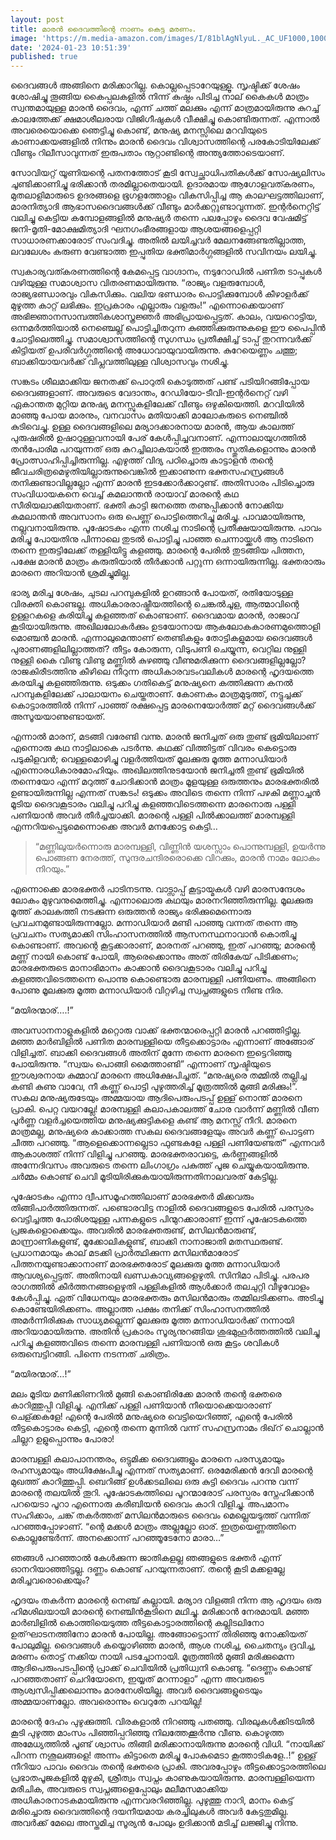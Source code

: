 ```yaml
---
layout: post
title: മാരൻ ദൈവത്തിന്റെ നാണം കെട്ട മരണം.
image: 'https://m.media-amazon.com/images/I/81blAgNlyuL._AC_UF1000,1000_QL80_.jpg'
date: '2024-01-23 10:51:39'
published: true
---
```

ദൈവങ്ങൾ അങ്ങിനെ മരിക്കാറില്ല.  കൊല്ലപ്പെടാറേയുള്ളൂ. സൃഷ്ടിക്ക് ശേഷം ശോഷിച്ചു തൂങ്ങിയ കൈപ്പലകളിൽ നിന്ന് കുഷ്ഠം പിടിച്ച നാല് കൈകൾ മാത്രം സ്വന്തമായുള്ള മാരൻ ദൈവം, എന്ന് ചത്ത് മലക്കും എന്ന് മാത്രമായിരുന്നു കുറച്ച് കാലത്തേക്ക് ക്ഷമാശീലരായ വിജിഗീഷുകൾ വീക്ഷിച്ചു കൊണ്ടിരുന്നത്. എന്നാൽ അവരെയൊക്കെ ഞെട്ടിച്ചു കൊണ്ട്, മനുഷ്യ മനസ്സിലെ മറവിയുടെ കാണാക്കയങ്ങളിൽ നിന്നും മാരൻ ദൈവം വിശ്വാസത്തിന്റെ പരകോടിയിലേക്ക് വീണ്ടും റിലീസാവുന്നത് ഇരുപതാം നൂറ്റാണ്ടിന്റെ അന്ത്യത്തോടെയാണ്.

സോവിയറ്റ് യൂണിയന്റെ പതനത്തോട് കൂടി സ്വേച്ഛാധിപതികൾക്ക് സോഷ്യലിസം ചൂണ്ടിക്കാണിച്ചു ഭരിക്കാൻ തരമില്ലാതെയായി. ഉദാരമായ ആഗോളവത്കരണം, മുതലാളിമാരുടെ ഉദരങ്ങളെ ഭൂഗളത്തോളം വികസിപ്പിച്ച ആ കാലഘട്ടത്തിലാണ്, മാരനിത്യാദി ആഭാസദൈവങ്ങൾക്ക് വീണ്ടും മാർക്കറ്റുണ്ടാവുന്നത്. ഇന്റർനെറ്റിട്ട് വലിച്ചു കെട്ടിയ കമ്പോളങ്ങളിൽ മനുഷ്യർ തന്നെ പലപ്പോഴും ദൈവ വേഷമിട്ട് ജനി-മൃതി-മോക്ഷമിത്യാദി ഘനഗംഭീരങ്ങളായ ആശയങ്ങളെപ്പറ്റി സാധാരണക്കാരോട് സംവദിച്ചു. അതിൽ ലയിച്ചവർ മേലനങ്ങേണ്ടതില്ലാത്ത, ലവലേശം കരുണ വേണ്ടാത്ത ഇപ്പുതിയ ഭക്തിമാർഗ്ഗങ്ങളിൽ സവിനയം ലയിച്ചു.        

സ്വകാര്യവത്കരണത്തിന്റെ കേമപ്പെട്ട വാഗ്ദാനം, നടുറോഡിൽ പണിത ടാപ്പുകൾ വഴിയുള്ള സമാശ്വാസ വിതരണമായിരുന്നു. “രാജ്യം വളരുമ്പോൾ, രാജ്യഭണ്ഡാരവും വികസിക്കും. വലിയ ഭണ്ഡാരം പൊട്ടിക്കുമ്പോൾ കീഴാളർക്ക് മുഴുത്ത കാറ്റ് ലഭിക്കും. ഇപ്രകാരം എല്ലാരും വളരും!” എന്നൊക്കെയാണ് അഭിജ്ഞാനസാമ്പത്തികശാസ്ത്രജ്ഞർ അഭിപ്രായപ്പെട്ടത്. കാലം, വയറൊട്ടിയ, ഒന്നമർത്തിയാൽ നെഞ്ചെല്ല് പൊട്ടിച്ചിതറുന്ന കുഞ്ഞിക്കുരുന്നുകളെ ഈ പൈപ്പിൻ ചോട്ടിലെത്തിച്ചു. സമാശ്വാസത്തിന്റെ സുഗന്ധം പ്രതീക്ഷിച്ച് ടാപ്പ് തുറന്നവർക്ക് കിട്ടിയത് ഉപരിവർഗ്ഗത്തിന്റെ അധോവായുവായിരുന്നു. കുറേയെണ്ണം ചത്തു; ബാക്കിയായവർക്ക് വിപ്ലവത്തിലുള്ള വിശ്വാസവും നശിച്ചു.

സങ്കടം ശീലമാക്കിയ ജനതക്ക് പൊറുതി കൊടുത്തത് പണ്ട് പടിയിറങ്ങിപ്പോയ ദൈവങ്ങളാണ്. അവരുടെ വേദാന്തം, റേഡിയോ-ടീവി-ഇന്റർനെറ്റ് വഴി ഏകാന്തത മുറ്റിയ മനുഷ്യ മനസ്സുകളിലേക്ക് വീണ്ടും ഒഴുകിയെത്തി. മറവിയിൽ മാഞ്ഞു പോയ മാരനും, വനവാസം മതിയാക്കി മാലോകരുടെ നെഞ്ചിൽ കുടിവെച്ചു. ഉള്ള ദൈവങ്ങളിലെ മര്യാദക്കാരനായ മാരൻ, ആയ കാലത്ത് പുരുഷരിൽ ഉഷാറുള്ളവനായി പേര് കേൾപ്പിച്ചവനാണ്. എന്നാലായുഗത്തിൽ തൻപോരിമ പറയുന്നത് ഒരു കുറച്ചിലാകയാൽ ഇത്തരം സ്തുതികളൊന്നും മാരൻ പ്രോത്സാഹിപ്പിച്ചിരുന്നില്ല. എഴുത്ത് വിദ്യ പഠിച്ചൊരു കാട്ടാളൻ തന്റെ ജീവചരിത്രമെഴുതിയില്ലാരുന്നുവെങ്കിൽ ഇക്കാണുന്ന ഭക്തസഹസ്രങ്ങൾ  തനിക്കുണ്ടാവില്ലല്ലോ എന്ന് മാരൻ ഇടക്കോർക്കാറുണ്ട്. അതിസാരം പിടിച്ചൊരു സംവിധായകനെ വെച്ച് കമലാന്തൻ രായാവ് മാരന്റെ കഥ സീരിയലാക്കിയതാണ്. ഭക്തി കാട്ടി ജനത്തെ തണുപ്പിക്കാൻ നോക്കിയ കമലാന്തൻ അവസാനം ഒരു പെണ്ണ് പൊട്ടിത്തെറിച്ചു മരിച്ചു. പാവമായിരുന്നു, നല്ലവനായിരുന്നു. പൂഷോടകം എന്ന നശിച്ച നാടിന്റെ പ്രതീക്ഷയായിരുന്നു. പാവം മരിച്ചു പോയതിനു പിന്നാലെ തുടൽ പൊട്ടിച്ചു പാഞ്ഞ ചെന്നായ്ക്കൾ ആ നാടിനെ തന്നെ ഇരുട്ടിലേക്ക് തള്ളിയിട്ടു കളഞ്ഞു. മാരന്റെ പേരിൽ തുടങ്ങിയ പിത്തന, പക്ഷേ മാരൻ മാത്രം കരുതിയാൽ തീർക്കാൻ പറ്റുന്ന ഒന്നായിരുന്നില്ല. ഭക്തരാരും മാരനെ അറിയാൻ ശ്രമിച്ചുമില്ല.

ഭാര്യ മരിച്ച ശേഷം, ചുടല പറമ്പുകളിൽ ഉറങ്ങാൻ പോയത്, രതിയോടുള്ള വിരക്തി കൊണ്ടല്ല. അധികാരരാഷ്ട്രീയത്തിന്റെ ചെങ്കൽചൂള, ആത്മാവിന്റെ ഉള്ളറകളെ കരിയിച്ചു കളഞ്ഞത് കൊണ്ടാണ്. ദൈവമായ മാരൻ, രാജാവ് കൂടിയായിരുന്നു. അഖിലലോകർക്കും ഉടയോനായ ആകലോകകാരണമുത്തൊളി മൊഞ്ചൻ മാരൻ. എന്നാലുമെന്താണ് തെണ്ടികളും തോട്ടികളുമായ ദൈവങ്ങൾ പുരാണങ്ങളിലില്ലാത്തത്? തീട്ടം കോരുന്ന, വിടുപണി ചെയ്യുന്ന, വെറ്റില നുള്ളി നുള്ളി കൈ വിണ്ടു വിണ്ടു മണ്ണിൽ കുഴഞ്ഞു വീണുമരിക്കുന്ന ദൈവങ്ങളില്ലല്ലോ? രാജകിരീടത്തിനു കീഴിലെ നീറുന്ന അധികാരവടംവലികൾ മാരന്റെ ഹൃദയത്തെ കരയിച്ചു കളഞ്ഞിരുന്നു. ഒടുക്കം ഗതികെട്ട് മനുഷ്യനെ കത്തിക്കുന്ന കനൽ പറമ്പുകളിലേക്ക് പാലായനം ചെയ്തതാണ്. കോണകം മാത്രമുടുത്ത്, നട്ടുച്ചക്ക് കൊട്ടാരത്തിൽ നിന്ന് പാഞ്ഞ് രക്ഷപ്പെട്ട മാരനെയോർത്ത് മറ്റ് ദൈവങ്ങൾക്ക് അസൂയയാണുണ്ടായത്.

എന്നാൽ മാരന്, മടങ്ങി വരേണ്ടി വന്നു. മാരൻ ജനിച്ചത് ഒരു തുണ്ട് ഭൂമിയിലാണ് എന്നൊരു കഥ നാട്ടിലാകെ പടർന്നു. കഥക്ക് വിത്തിട്ടത് വിവരം കെട്ടൊരു പടുകിളവൻ; വെള്ളമൊഴിച്ചു വളർത്തിയത് മൂലക്കുരു മൂത്ത മന്നാഡിയാർ എന്നൊരധികാരമോഹിയും. അഖിലത്തിനുടയോൻ ജനിച്ചതീ തുണ്ട് ഭൂമിയിൽ തന്നെയോ എന്ന് മറുത്ത് ചോദിക്കാൻ മാത്രം മൂളയുള്ള ഒരുത്തനും മാരഭക്തരിൽ ഉണ്ടായിരുന്നില്ല എന്നത് സങ്കടം! ഒടുക്കം അവിടെ തന്നെ നിന്ന് പഴകി മണ്ണാച്ചൻ മൂടിയ ദൈവകൂടാരം വലിച്ചു പറിച്ചു കളഞ്ഞവിടെത്തന്നെ മാരനൊരു പള്ളി പണിയാൻ അവർ തീർച്ചയാക്കി. മാരന്റെ പള്ളി പിൽക്കാലത്ത് മാരമ്പള്ളി എന്നറിയപ്പെടുമെന്നൊക്കെ അവർ മനക്കോട്ട കെട്ടി…

> “മണ്ണിലുയർന്നൊരു മാരമ്പള്ളി,
വിണ്ണിൻ യശസ്സാം പൊന്നുമ്പള്ളി,
ഉയർന്നു പൊങ്ങണ നേരത്ത്,
സുന്ദരചന്ദിരരൊക്കെ വിറക്കും,
മാരൻ നാമം ലോകം നിറയും.”

എന്നൊക്കെ മാരഭക്തർ പാടിനടന്നു. വാട്സാപ്പ് കൂട്ടായ്മകൾ വഴി മാരസന്ദേശം ലോകം മുഴുവനുമെത്തിച്ചു. എന്നാലൊരു കഥയും മാരനറിഞ്ഞിരുന്നില്ല. മൂലക്കുരു മൂത്ത് കാലകത്തി നടക്കുന്ന ഒരുത്തൻ രാജ്യം ഭരിക്കുമെന്നൊരു പ്രവചനമുണ്ടായിരുന്നല്ലോ. മന്നാഡിയാർ മണ്ടി പാഞ്ഞു വന്നത് തന്നെ ആ പ്രവചനം സത്യമാക്കി സിംഹാസനത്തിൽ ആസനസ്ഥനാവാൻ കൊതിച്ചു കൊണ്ടാണ്. അവന്റെ കൂട്ടക്കാരാണ്, മാരനത് പറഞ്ഞു, ഇത് പറഞ്ഞു; മാരന്റെ മണ്ണ് നായി കൊണ്ട് പോയി, ആരെക്കൊന്നും അത് തിരികേയ് പിടിക്കണം; മാരഭക്തരുടെ മാനാഭിമാനം കാക്കാൻ ദൈവകൂടാരം വലിച്ചു പറിച്ചു കളഞ്ഞവിടെത്തന്നെ പൊന്നു കൊണ്ടൊരു മാരമ്പള്ളി പണിയണം. അങ്ങിനെ പോണു മൂലക്കുരു മൂത്ത മന്നാഡിയാർ വിറ്റഴിച്ച സ്വപ്നങ്ങളുടെ നീണ്ട നിര.

“മയിരന്മാര്….!”

അവസാനനാളുകളിൽ മറ്റൊരു വാക്ക് ഭക്തന്മാരെപ്പറ്റി മാരൻ പറഞ്ഞിട്ടില്ല. മഞ്ഞ മാർബിളിൽ പണിത മാരമ്പള്ളിയെ തീട്ടക്കൊട്ടാരം എന്നാണ് അങ്ങോര് വിളിച്ചത്. ബാക്കി ദൈവങ്ങൾ അതിന് മുന്നേ തന്നെ മാരനെ ഇട്ടെറിഞ്ഞു പോയിരുന്നു. “സ്വയം പൊങ്ങി മൈത്താണ്ടി” എന്നാണ് സൃഷ്ടിയുടെ ഈശ്വരനായ കുമ്മാവ് മാരനെ അധിക്ഷേപിച്ചത്. “മനുഷ്യരെ തമ്മിൽ തല്ലിച്ച കണ്ടി കുണു വാവേ, നീ കണ്ണ് പൊട്ടി പുഴുത്തരിച്ച് മൂത്രത്തിൽ മുങ്ങി മരിക്കും!”. സകല മനുഷ്യരുടേയും അമ്മയായ ആദിപെരുംപടപ്പ് ഉള്ള് നൊന്ത് മാരനെ പ്രാകി. പെറ്റ വയറല്ലേ! മാരമ്പള്ളി കലാപകാലത്ത് ചോര വാർന്ന് മണ്ണിൽ വീണ പൂർണ്ണ വളർച്ചയെത്തിയ മനുഷ്യക്കുട്ടികളെ കണ്ട് ആ മനസ്സ് നീറി. മാരനെ മാത്രമല്ല, മനുഷ്യരെ കാക്കാത്ത സകല ദൈവങ്ങളേയും അവർ കണ്ണ് പൊട്ടണ ചീത്ത പറഞ്ഞു. “ആളെക്കൊന്നല്ലെടാ ഫുണ്ടകളേ പള്ളി പണിയേണ്ടത്” എന്നവർ ആകാശത്ത് നിന്ന് വിളിച്ചു പറഞ്ഞു. മാരഭക്തരാവട്ടെ, കർണ്ണങ്ങളിൽ അന്നേദിവസം അവരുടെ തന്നെ ലിംഗാഗ്രം പകുത്ത് പൂജ ചെയ്യുകയായിരുന്നു. ചർമ്മം കൊണ്ട് ചെവി മൂടിയിരിക്കുകയായിരുന്നതിനാലവരത് കേട്ടില്ല.

പൂഷോടകം എന്നാ ദ്വീപസമൂഹത്തിലാണ് മാരഭക്തർ മിക്കവരും തിങ്ങിപാർത്തിരുന്നത്. പണ്ടൊരവിട്ട നാളിൽ ദൈവങ്ങളുടെ പേരിൽ പരസ്പരം വെട്ടിച്ചത്ത പോരിശയുള്ള പന്നകളുടെ പിന്മുറക്കാരാണ് ഇന്ന് പൂഷോടകത്തെ പ്രജകളൊക്കെയും. അവരിൽ മാരഭക്തരുണ്ട്, മസിലൻമാരുണ്ട്, മാന്ന്രാണികളുണ്ട്, മൂക്കോലികളുണ്ട്, ബാക്കി നാനാജാതി മതസ്ഥരുണ്ട്. പ്രധാനമായും കാല് മടക്കി പ്രാർത്ഥിക്കുന്ന മസിലൻമാരോട് പിത്തനയുണ്ടാക്കാനാണ് മാരഭക്തരോട് മൂലക്കുരു മൂത്ത മന്നാഡിയാർ ആവശ്യപ്പെട്ടത്. അതിനായി ഖണ്ഡകാവ്യങ്ങളെഴുതി. സിനിമാ പിടിച്ചു. പരപര രാഗത്തിൽ കീർത്തനങ്ങളെഴുതി പള്ളികളിൽ ആൾക്കാർ തലചുറ്റി വീഴുവോളം കേൾപ്പിച്ചു. ഏത് വിധേനയും മാരഭക്തരും മസിലൻമാരും തമ്മിലടിക്കണം. അടിച്ചു കൊണ്ടേയിരിക്കണം. അല്ലാത്ത പക്ഷം തനിക്ക് സിംഹാസനത്തിൽ അമർന്നിരിക്കുക സാധ്യമല്ലെന്ന് മൂലക്കുരു മൂത്ത മന്നാഡിയാർക്ക് നന്നായി അറിയാമായിരുന്നു. അതിൻ പ്രകാരം സൂര്യനുറങ്ങിയ ശുഭമുഹൂർത്തത്തിൽ വലിച്ചു പറിച്ചു കളഞ്ഞവിടെ തന്നെ മാരമ്പള്ളി പണിയാൻ ഒരു കൂട്ടം ശവികൾ ഒരുമ്പെട്ടിറങ്ങി. പിന്നെ നടന്നത് ചരിത്രം.

“മയിരന്മാര്…!”

മലം മൂടിയ മണിക്കിണറിൽ മുങ്ങി കൊണ്ടിരിക്കേ മാരൻ തന്റെ ഭക്തരെ കാറിത്തുപ്പി വിളിച്ചു. എനിക്ക് പള്ളി പണിയാൻ നീയൊക്കെയാരാണ് ചെള്ക്കകളേ! എന്റെ പേരിൽ മനുഷ്യരെ വെട്ടിയെറിഞ്ഞ്, എന്റെ പേരിൽ തീട്ടകൊട്ടാരം കെട്ടി, എന്റെ തന്നെ മുന്നിൽ വന്ന് സഹസ്രനാമം ദിഖ്‌റ് ചൊല്ലാൻ ചില്ലറ ഉളുപ്പൊന്നും പോരാ!

മാരമ്പള്ളി കലാപാനന്തരം, ഒട്ടുമിക്ക ദൈവങ്ങളും മാരനെ പരസ്യമായും രഹസ്യമായും അധിക്ഷേപിച്ചു എന്നത് സത്യമാണ്. ഒരമേരിക്കൻ ദേവി മാരന്റെ മുഖത്ത് കാറിത്തുപ്പി. ബെറിങ്ങ് ഉൾക്കടലിലെ ഒരു കുട്ടി ദൈവം പറന്നു വന്ന് മാരന്റെ തലയിൽ തൂറി. പൂഷോടകത്തിലെ പൂറന്മാരോട് പരസ്പരം സ്നേഹിക്കാൻ പറയെടാ പൂറാ എന്നൊരു കരീബിയൻ ദൈവം കാറി വിളിച്ചു. അപമാനം സഹിക്കാം, ചങ്ക് തകർത്തത് മസിലൻമാരുടെ ദൈവം മെല്ലെയടുത്ത് വന്നിത് പറഞ്ഞപ്പോഴാണ്. “ന്റെ മക്കൾ മാത്രം അല്ലല്ലോ ഓര്. ഇത്രയെണ്ണത്തിനെ കൊല്ലണ്ടേർന്ന്. അനക്കൊന്ന് പറഞ്ഞൂടേനോ മാരാ…”

ഞങ്ങൾ പറഞ്ഞാൽ കേൾക്കുന്ന ജാതികളല്ല ഞങ്ങളുടെ ഭക്തർ എന്ന് ഓനറിയാഞ്ഞിട്ടല്ല. ദണ്ണം കൊണ്ട് പറയുന്നതാണ്. തന്റെ കൂടി മക്കളല്ലേ മരിച്ചവരൊക്കെയും?

ഹൃദയം തകർന്ന മാരന്റെ നെഞ്ച് കല്ലായി. മര്യാദ വിളങ്ങി നിന്ന ആ ഹൃദയം ഒരു ഹിമശിലയായി മാരന്റെ നെഞ്ചിൻകൂടിനെ മഥിച്ചു. മരിക്കാൻ നേരമായി. മഞ്ഞ മാർബിളിൽ കൊത്തിയെടുത്ത തീട്ടകൊട്ടാരത്തിന്റെ കല്ലിടലിനോ ഉത്‌ഘാടനത്തിനോ മാരൻ പോയില്ല. അങ്ങോട്ടൊന്ന് തിരിഞ്ഞു നോക്കിയത് പോലുമില്ല. ദൈവങ്ങൾ കയ്യൊഴിഞ്ഞ മാരൻ, ആശ നശിച്ച, ചൈതന്യം ദ്രവിച്ച, മരണം തൊട്ട് നക്കിയ നായി പടച്ചോനായി. മൂത്രത്തിൽ മുങ്ങി മരിക്കുമെന്ന ആദിപെരുംപടപ്പിന്റെ പ്രാക്ക് ചെവിയിൽ പ്രതിധ്വനി കൊണ്ടു. “ദെണ്ണം കൊണ്ട് പറഞ്ഞതാണ് ചെറിയോനെ, ഇയ്യത് മറന്നാളാ” എന്ന അവരുടെ ആശ്വസിപ്പിക്കലൊന്നും മാരനേശിയില്ല. അവർ ദൈവങ്ങളുടെയും അമ്മയാണല്ലോ. അവരൊന്നും വെറുതേ പറയില്ല!

മാരന്റെ ദേഹം പുഴുക്കുത്തി. വിരകളാൽ നിറഞ്ഞു പതഞ്ഞു. വിരലുകൾക്കിടയിൽ കൂടി പുഴുത്ത മാംസം പിഞ്ഞിപ്പറിഞ്ഞു നിലത്തേക്കൂർന്നു വീണു. കൊഴുത്ത അമേധ്യത്തിൽ പൂണ്ട് ശ്വാസം തിങ്ങി മരിക്കാനായിരുന്നു മാരന്റെ വിധി. “നായിക്ക് പിറന്ന നശൂലങ്ങളെ! അന്നം കിട്ടാതെ മരിച്ചു പോകുമെടാ കൂത്താടികളേ..!” ഉള്ള് നീറിയാ പാവം ദൈവം തന്റെ ഭക്തരെ പ്രാകി. അവരപ്പോഴും തീട്ടക്കൊട്ടാരത്തിലെ പ്രഭാതപൂജകളിൽ മുഴുകി, ശ്രീത്വം സ്വപ്നം കാണുകയായിരുന്നു. മാരമ്പള്ളിയെന്ന മരീചിക, അവരുടെ സ്വപ്നങ്ങളെപ്പോലും മലീമസമാക്കിയ അധികാരനാടകമായിരുന്നു എന്നവരറിഞ്ഞില്ല. പുഴുത്തു നാറി, മാനം കെട്ട് മരിച്ചൊരു ദൈവത്തിന്റെ ദയനീയമായ കരച്ചിലുകൾ അവർ കേട്ടതുമില്ല. അവർക്ക് മേലെ അസ്തമിച്ച സൂര്യൻ പോലും ഉദിക്കാൻ മടിച്ച് ലജ്ജിച്ചു നിന്നു.
